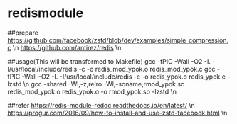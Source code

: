 # redismodule

##prepare
https://github.com/facebook/zstd/blob/dev/examples/simple_compression.c \n
https://github.com/antirez/redis \n

##usage(This will be transformed to Makefile)
gcc -fPIC -Wall -O2  -I. -I/usr/local/include/redis  -c -o redis_mod_ypok.o redis_mod_ypok.c
gcc -fPIC -Wall -O2  -I. -I/usr/local/include/redis  -c -o redis_ypok.o redis_ypok.c -lzstd \n
gcc -shared -Wl,-z,relro -Wl,-soname,rmod_ypok.so redis_mod_ypok.o redis_ypok.o  -o rmod_ypok.so -lzstd \n

##refer
https://redis-module-redoc.readthedocs.io/en/latest/ \n
https://progur.com/2016/09/how-to-install-and-use-zstd-facebook.html \n

